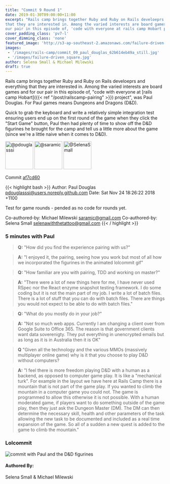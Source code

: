 ```yaml
---
title: "Commit 9 Round 1"
date: 2019-01-30T09:00:00+11:00
excerpt: "Rails camp brings together Ruby and Ruby on Rails develoeprs and everything
that they are interested in. Among the varied interests are board games and for
our pair in this episode of, 'code with everyone at rails camp Hobart project', was Paul Douglas. For Paul games means Dungeons and Dragons (D&D)."
cover_padding_class: 'pv7-l'
cover_dimming_class: 'none'
featured_image: 'http://s3-ap-southeast-2.amazonaws.com/failure-driven-blog/railscamp-24-woodfield-hobart/commit_09_paul_douglas_62b614eb49a.gif'
images:
 - '/images/rails-camp/commit_09_paul_douglas_62b614eb49a_still.jpg'
 - '/images/failure-driven_square.jpg'
author: Selena Small & Michael Milewski 
draft: true
---
```


Rails camp brings together Ruby and Ruby on Rails develoeprs and everything
that they are interested in. Among the varied interests are board games and for
our pair in this episode of, "code with everyone at [rails camp Hobart]({{< ref
"/post/railscamp-pairing" >}}) project", was Paul Douglas. For Paul games means
Dungeons and Dragons (D&D).

Quick to grab the keyboard and write a relatively simple integration test ensuring users end up on the first round of the game when they click the "Start Game" button, Paul then had plenty of time to show off the D&D figurines he brought for the camp and tell us a little more about the game (since we're a little naive when it comes to D&D).

<img alt="@pdouglasssi" src="//github.com/pdouglasssi.png" style="display: inline; width: 88px;" height="88" />
<img alt="@saramic" src="//github.com/saramic.png" style="display: inline; width: 88px;" height="88" />
<img alt="@SelenaSmall" src="//github.com/SelenaSmall.png" style="display: inline; width: 88px;" height="88" />

Commit [af7cd60](https://github.com/failure-driven/railscamp-search-term/commit/af7cd6043389f6810afc462df5cee807df39dc92)

{{< highlight bash >}}
Author: Paul Douglas <pdouglasssi@users.noreply.github.com>
Date:   Sat Nov 24 18:26:22 2018 +1100

Test for game rounds - pended as no code for rounds yet.

Co-authored-by: Michael Milewski <saramic@gmail.com>
Co-authored-by: Selena Small <selenawiththetattoo@gmail.com>
{{< / highlight >}}

### 5 minutes with Paul

> **Q:** "How did you find the experience pairing with us?"

> **A:** "I enjoyed it, the pairing, seeing how you work but most of all how
> we incorporated the figurines in the animated lolcommit gif"

> **Q:** "How familiar are you with pairing, TDD and working on master?"

> **A:** "There were a lot of new things here for me, I have never used RSpec
> nor the React enzyme snapshot testing framework. I do some coding but it is
> not the main part of my job. I write a lot of batch files. There is a lot of
> stuff that you can do with batch files. There are things you would not expect
> to be able to do with batch files."

> **Q:** "What do you mostly do in your job?"

> **A:** "Not so much web apps. Currently I am changing a client over from
> Google Suite to Office 365. The reason is that government clients want data
> soverenigty. They put everything in unencrypted emails but as long as it is
> in Australia then it is OK"

> **Q** "Given all the technology and the various MMOs (massively
> multiplayer online game) why is it that you choose to play D&D without
> computers?

> **A:** "I feel there is more freedom playing D&D with a human as a backend,
> as opposed to computer game play. It is like a "mechanical turk". For example
> in the layout we have here at Rails Camp there is a mountain that is not part
> of the game play. If you wanted to climb the mountain in a computer game you
> could not. The game is programmed to allow this otherwise it is not possible.
> With a human moderated game, if players want to do something outside of the
> game play, then they just ask the Dungeon Master (DM). The DM can then
> determine the necessary skill, health and other parameters of the task
> allowing the new task to be documented and included as a real time expansion
> of the game. So all of a sudden a new quest is added to the game to climb the
> mountain."

### Lolcommit

![commit with Paul and the D&D figurines](http://s3-ap-southeast-2.amazonaws.com/failure-driven-blog/railscamp-24-woodfield-hobart/commit_09_paul_douglas_62b614eb49a.gif)

#### Authored By:

Selena Small & Michael Milewski
